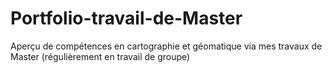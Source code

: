 # Portfolio-travail-de-Master
Aperçu de compétences en cartographie et géomatique via mes travaux de Master (régulièrement en travail de groupe)

